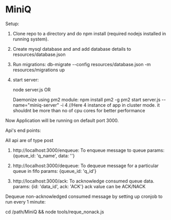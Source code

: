 # MiniQ
Setup:

1. Clone repo to a directory and do npm install (required nodejs installed in running system).
2. Create mysql database and and add database details to resources/database.json
3. Run migrations:
   db-migrate --config resources/database.json -m resources/migrations up
4. start server:

   node server.js
        OR

   Daemonize using pm2 module:
   npm install pm2 -g
   pm2 start server.js --name="miniq-server" -i 4
   //Here 4 instance of app in cluster mode. it shouldnt be more than no of cpu cores for better performance

Now Application will be running on default port 3000.

Api's end points:

All api are of type post

1. http://localhost:3000/enqueue:
   To enqueue message to queue
   params: {queue_id: 'q_name', data: ''}

2. http://localhost:3000/dequeue: 
   To dequeue message for a particular queue in fifo
   params: {queue_id: 'q_id'}

3. http://localhost:3000/ack:
   To acknowledge consumed queue data.
   params: {id: 'data_id', ack: 'ACK'}
   ack value can be ACK/NACK


Dequeue non-acknowledged consumed message by setting up cronjob to run every 1 minute:

cd /path/MiniQ && node tools/reque_nonack.js
